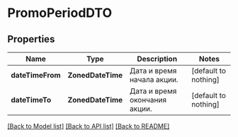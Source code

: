 # PromoPeriodDTO


## Properties
Name | Type | Description | Notes
------------ | ------------- | ------------- | -------------
**dateTimeFrom** | **ZonedDateTime** | Дата и время начала акции. | [default to nothing]
**dateTimeTo** | **ZonedDateTime** | Дата и время окончания акции. | [default to nothing]


[[Back to Model list]](../README.md#models) [[Back to API list]](../README.md#api-endpoints) [[Back to README]](../README.md)


